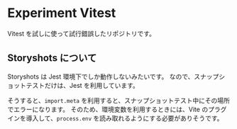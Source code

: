 # Experiment Vitest

Vitest を試しに使って試行錯誤したリポジトリです。

## Storyshots について

Storyshots は Jest 環境下でしか動作しないみたいです。
なので、スナップショットテストだけは、Jest を利用しています。

そうすると、`import.meta` を利用すると、スナップショットテスト中にその場所でエラーになります。
そのため、環境変数を利用するときには、Vite のプラグインを導入して、`process.env` を読み取れるようにする必要がありそうです。
